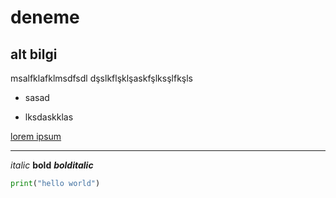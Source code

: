 # deneme

## alt bilgi
msalfklafklmsdfsdl
dşslkflşklşaskfşlksşlfkşls

* sasad
- lksdaskklas

[lorem ipsum](http://google.com)


---

*italic* **bold** ***bolditalic***

```python
print("hello world")
```